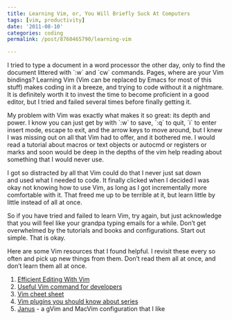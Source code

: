 ```yaml
---
title: Learning Vim, or, You Will Briefly Suck At Computers
tags: [vim, productivity]
date: '2011-08-10'
categories: coding
permalink: /post/8760465790/learning-vim

---
```


I tried to type a document in a word processor the other day, only
to find the document littered with \`:w\` and \`cw\` commands.
Pages, where are your Vim bindings? Learning Vim (Vim can be replaced by
Emacs for most of this stuff) makes coding in it a breeze, and trying
to code without it a nightmare. It is definitely worth it to invest the
time to become proficient in a good editor, but I tried and failed
several times before finally getting it.

My problem with Vim was exactly what makes it so great: its depth and
power. I know you can just get by with \`:w\` to save, \`:q\` to quit,
\`i\` to enter insert mode, escape to exit, and the arrow keys to move
around, but I knew I was missing out on all that Vim had to offer, and
it bothered me. I would read a tutorial about macros or text objects or
autocmd or registers or marks and soon would be deep in the depths of
the vim help reading about something that I would never use.

I got so distracted by all that Vim could do that I never just sat down
and used what I needed to code. It finally clicked when I decided I was
okay not knowing how to use Vim, as long as I got incrementally more
comfortable with it. That freed me up to be terrible at it, but learn
little by little instead of all at once.

So if you have tried and failed to learn Vim, try again, but just
acknowledge that you will feel like your grandpa typing emails for a
while. Don’t get overwhelmed by the tutorials and books and
configurations. Start out simple. That is okay.

Here are some Vim resources that I found helpful. I revisit these every
so often and pick up new things from them. Don’t read them all at once,
and don’t learn them all at once.

1.  [Efficient Editing With
    Vim](http://jmcpherson.org/editing.html "Efficient Editing With Vim")
2.  [Useful Vim command for
    developers](http://thinksimple.pl/entries/89-Useful-Vim-commands-for-developers "Useful Vim commands for developers")
3.  [Vim cheet
    sheet](http://www.fprintf.net/vimCheatSheet.html "Vim cheet sheet")
4.  [Vim plugins you should know about
    series](http://www.catonmat.net/series/vim-plugins-you-should-know-about "Vim plugins you should know about series")
5.  [Janus](http://github.com/carlhuda/janus "Janus") - a gVim and
    MacVim configuration that I like

